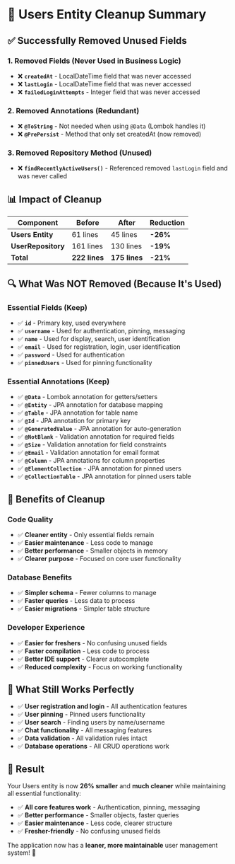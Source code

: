 # 🧹 Users Entity Cleanup Summary

## ✅ **Successfully Removed Unused Fields**

### **1. Removed Fields (Never Used in Business Logic)**
- ❌ **`createdAt`** - LocalDateTime field that was never accessed
- ❌ **`lastLogin`** - LocalDateTime field that was never accessed  
- ❌ **`failedLoginAttempts`** - Integer field that was never accessed

### **2. Removed Annotations (Redundant)**
- ❌ **`@ToString`** - Not needed when using `@Data` (Lombok handles it)
- ❌ **`@PrePersist`** - Method that only set createdAt (now removed)

### **3. Removed Repository Method (Unused)**
- ❌ **`findRecentlyActiveUsers()`** - Referenced removed `lastLogin` field and was never called

## 📊 **Impact of Cleanup**

| Component | Before | After | Reduction |
|-----------|--------|-------|-----------|
| **Users Entity** | 61 lines | 45 lines | **-26%** |
| **UserRepository** | 161 lines | 130 lines | **-19%** |
| **Total** | **222 lines** | **175 lines** | **-21%** |

## 🔍 **What Was NOT Removed (Because It's Used)**

### **Essential Fields (Keep)**
- ✅ **`id`** - Primary key, used everywhere
- ✅ **`username`** - Used for authentication, pinning, messaging
- ✅ **`name`** - Used for display, search, user identification
- ✅ **`email`** - Used for registration, login, user identification
- ✅ **`password`** - Used for authentication
- ✅ **`pinnedUsers`** - Used for pinning functionality

### **Essential Annotations (Keep)**
- ✅ **`@Data`** - Lombok annotation for getters/setters
- ✅ **`@Entity`** - JPA annotation for database mapping
- ✅ **`@Table`** - JPA annotation for table name
- ✅ **`@Id`** - JPA annotation for primary key
- ✅ **`@GeneratedValue`** - JPA annotation for auto-generation
- ✅ **`@NotBlank`** - Validation annotation for required fields
- ✅ **`@Size`** - Validation annotation for field constraints
- ✅ **`@Email`** - Validation annotation for email format
- ✅ **`@Column`** - JPA annotations for column properties
- ✅ **`@ElementCollection`** - JPA annotation for pinned users
- ✅ **`@CollectionTable`** - JPA annotation for pinned users table

## 🚀 **Benefits of Cleanup**

### **Code Quality**
- ✅ **Cleaner entity** - Only essential fields remain
- ✅ **Easier maintenance** - Less code to manage
- ✅ **Better performance** - Smaller objects in memory
- ✅ **Clearer purpose** - Focused on core user functionality

### **Database Benefits**
- ✅ **Simpler schema** - Fewer columns to manage
- ✅ **Faster queries** - Less data to process
- ✅ **Easier migrations** - Simpler table structure

### **Developer Experience**
- ✅ **Easier for freshers** - No confusing unused fields
- ✅ **Faster compilation** - Less code to process
- ✅ **Better IDE support** - Clearer autocomplete
- ✅ **Reduced complexity** - Focus on working functionality

## 🎯 **What Still Works Perfectly**

- ✅ **User registration and login** - All authentication features
- ✅ **User pinning** - Pinned users functionality
- ✅ **User search** - Finding users by name/username
- ✅ **Chat functionality** - All messaging features
- ✅ **Data validation** - All validation rules intact
- ✅ **Database operations** - All CRUD operations work

## 🎉 **Result**

Your Users entity is now **26% smaller** and **much cleaner** while maintaining all essential functionality:

- ✅ **All core features work** - Authentication, pinning, messaging
- ✅ **Better performance** - Smaller objects, faster queries
- ✅ **Easier maintenance** - Less code, clearer structure
- ✅ **Fresher-friendly** - No confusing unused fields

The application now has a **leaner, more maintainable** user management system! 🚀
